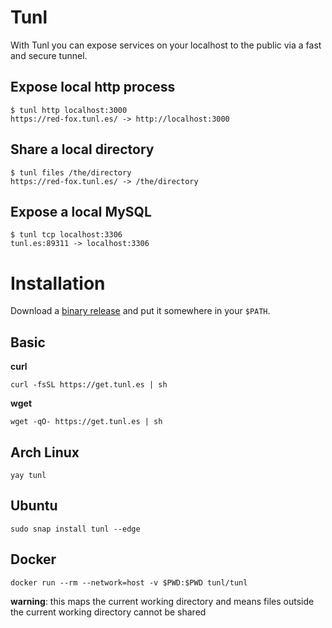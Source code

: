 # Tunl

With Tunl you can expose services on your localhost to the public via a fast and secure tunnel.

## Expose local http process

```
$ tunl http localhost:3000
https://red-fox.tunl.es/ -> http://localhost:3000
```

## Share a local directory

```
$ tunl files /the/directory
https://red-fox.tunl.es/ -> /the/directory
```

## Expose a local MySQL

```
$ tunl tcp localhost:3306
tunl.es:89311 -> localhost:3306
```

# Installation

Download a [binary release](https://github.com/pjvds/tunl/releases/latest) and put it somewhere in your `$PATH`.

## Basic 

**curl**
```
curl -fsSL https://get.tunl.es | sh
```

**wget**
```
wget -qO- https://get.tunl.es | sh
```

## Arch Linux

```
yay tunl
```

## Ubuntu

```
sudo snap install tunl --edge
```

## Docker

```
docker run --rm --network=host -v $PWD:$PWD tunl/tunl
```

**warning**: this maps the current working directory and means files outside the current working directory cannot be shared
